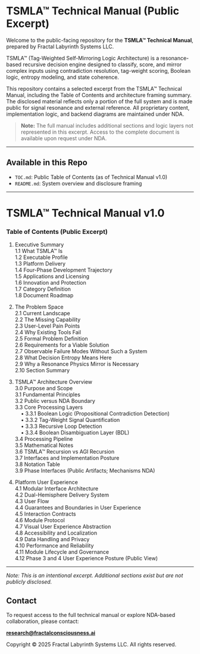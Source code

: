 # TSMLA™ Technical Manual (Public Excerpt)

Welcome to the public-facing repository for the **TSMLA™ Technical Manual**, prepared by Fractal Labyrinth Systems LLC.

TSMLA™ (Tag-Weighted Self-Mirroring Logic Architecture) is a resonance-based recursive decision engine designed to classify, score, and mirror complex inputs using contradiction resolution, tag-weight scoring, Boolean logic, entropy modeling, and state coherence.

This repository contains a selected excerpt from the TSMLA™ Technical Manual, including the Table of Contents and architecture framing summary. The disclosed material reflects only a portion of the full system and is made public for signal resonance and external reference. All proprietary content, implementation logic, and backend diagrams are maintained under NDA.

> **Note:** The full manual includes additional sections and logic layers not represented in this excerpt. Access to the complete document is available upon request under NDA.

---

## Available in this Repo

- `TOC.md`: Public Table of Contents (as of Technical Manual v1.0)
- `README.md`: System overview and disclosure framing

---
# TSMLA™ Technical Manual v1.0

### Table of Contents (Public Excerpt)

1. Executive Summary  
1.1 What TSMLA™ Is  
1.2 Executable Profile  
1.3 Platform Delivery  
1.4 Four-Phase Development Trajectory  
1.5 Applications and Licensing  
1.6 Innovation and Protection  
1.7 Category Definition  
1.8 Document Roadmap  

2. The Problem Space  
2.1 Current Landscape  
2.2 The Missing Capability  
2.3 User-Level Pain Points  
2.4 Why Existing Tools Fail  
2.5 Formal Problem Definition  
2.6 Requirements for a Viable Solution  
2.7 Observable Failure Modes Without Such a System  
2.8 What Decision Entropy Means Here  
2.9 Why a Resonance Physics Mirror is Necessary  
2.10 Section Summary  

3. TSMLA™ Architecture Overview  
3.0 Purpose and Scope  
3.1 Fundamental Principles  
3.2 Public versus NDA Boundary  
3.3 Core Processing Layers  
    • 3.3.1 Boolean Logic (Propositional Contradiction Detection)  
    • 3.3.2 Tag-Weight Signal Quantification  
    • 3.3.3 Recursive Loop Detection  
    • 3.3.4 Boolean Disambiguation Layer (BDL)  
3.4 Processing Pipeline  
3.5 Mathematical Notes  
3.6 TSMLA™ Recursion vs AGI Recursion  
3.7 Interfaces and Implementation Posture  
3.8 Notation Table  
3.9 Phase Interfaces (Public Artifacts; Mechanisms NDA)  

4. Platform User Experience  
4.1 Modular Interface Architecture  
4.2 Dual-Hemisphere Delivery System  
4.3 User Flow  
4.4 Guarantees and Boundaries in User Experience  
4.5 Interaction Contracts  
4.6 Module Protocol  
4.7 Visual User Experience Abstraction  
4.8 Accessibility and Localization  
4.9 Data Handling and Privacy  
4.10 Performance and Reliability  
4.11 Module Lifecycle and Governance  
4.12 Phase 3 and 4 User Experience Posture (Public View)  

---

*Note: This is an intentional excerpt. Additional sections exist but are not publicly disclosed.*

## Contact

To request access to the full technical manual or explore NDA-based collaboration, please contact:

**research@fractalconsciousness.ai**

Copyright © 2025 Fractal Labyrinth Systems LLC. All rights reserved.
